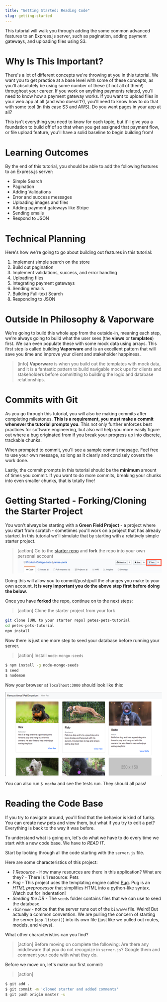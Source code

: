 ```yaml
---
title: "Getting Started: Reading Code"
slug: getting-started
---
```


This tutorial will walk you through adding the some common advanced features to an Express.js server, such as pagination, adding payment gateways, and uploading files using S3.

# Why Is This Important?

There's a lot of different concepts we're throwing at you in this tutorial. We want you to get practice at a base level with some of these concepts, as you'll absolutely be using some number of these (if not all of them!) throughout your career. If you work on anything payments related, you'll need to know how a payment gateway works. If you want to upload files in your web app at all (and who doesn't?), you'll need to know how to do that with some tool (in this case S3 and AWS). Do you want pages in your app at all?

This isn't everything you need to know for each topic, but it'll give you a foundation to build off of so that when you get assigned that payment flow, or file upload feature, you'll have a solid baseline to begin building from!

# Learning Outcomes

By the end of this tutorial, you should be able to add the following features to an Express.js server:

 * Simple Search
 * Pagination
 * Adding Validations
 * Error and success messages
 * Uploading images and files
 * Adding payment gateways like Stripe
 * Sending emails
 * Respond to JSON

# Technical Planning

Here's how we're going to go about building out features in this tutorial:

1. Implement simple search on the store
1. Build out pagination
1. Implement validations, success, and error handling
1. Uploading files
1. Integrating payment gateways
1. Sending emails
1. Building Full-text Search
1. Responding to JSON

# Outside In Philosophy & Vaporware

We're going to build this whole app from the outside-in, meaning each step, we're always going to build what the user sees (the **views** or **templates**) first. We can even populate these with some mock data using arrays. This first step is called building **Vaporware** and is an excellent pattern that will save you time and improve your client and stakeholder happiness.

> [info]
**Vaporware** is when you build out the templates with mock data, and it is a fantastic pattern to build navigable mock ups for clients and stakeholders before committing to building the logic and database relationships.

# Commits with Git

As you go through this tutorial, you will also be making commits after completing milestones. **This is a requirement, you must make a commit whenever the tutorial prompts you**. This not only further enforces best practices for software engineering, but also will help you more easily figure out where a bug originated from if you break your progress up into discrete, trackable chunks.

When prompted to commit, you'll see a sample commit message. Feel free to use your own message, so long as it clearly and concisely covers the work done.

Lastly, the commit prompts in this tutorial should be the **minimum** amount of times you commit. If you want to do more commits, breaking your chunks into even smaller chunks, that is totally fine!

# Getting Started - Forking/Cloning the Starter Project

You won't always be starting with a **Green Field Project** - a project where you start from scratch - sometimes you'll work on a project that has already started. In this tutorial we'll simulate that by starting with a relatively simple starter project.

>[action]
> Go to the [starter repo](https://github.com/Product-College-Labs/petes-pets) and **fork** the repo into your own personal account
> ![fork-github](assets/fork-github.png)

Doing this will allow you to commit/push/pull the changes you make to your own account. **It is very important you do the above step first before doing the below**.

Once you have **forked** the repo, continue on to the next steps:

> [action]
> Clone the starter project from your fork
>
```bash
git clone [URL to your starter repo] petes-pets-tutorial
cd petes-pets-tutorial
npm install
```

Now there is just one more step to seed your database before running your server.

> [action]
> Install `node-mongo-seeds`
>
```bash
$ npm install -g node-mongo-seeds
$ seed
$ nodemon
```

Now your browser at `localhost:3000` should look like this:

![petes-pets](assets/petes-pets.png)

You can also run `$ mocha` and see the tests run. They should all pass!

# Reading the Code Base

If you try to navigate around, you'll find that the behavior is kind of funky. You can create new pets and view them, but what if you try to edit a pet? Everything is back to the way it was before.

To understand what is going on, let's do what we have to do every time we start with a new code base. We have to *READ IT*.

Start by looking through all the code starting with the `server.js` file.

Here are some characteristics of this project:

* *1 Resource* - How many resources are there in this application? What are they? - There is 1 resource: Pets
* *Pug* - This project uses the templating engine called [Pug](https://pugjs.org/api/getting-started.html). Pug is an *HTML preprocessor* that simplifies HTML into a python-like syntax. Watch out for indentation!
* *Seeding the DB* - The `seeds` folder contains files that we can use to seed the database.
* `/bin/www` - notice that the server runs out of the `bin/www` file. Weird! But actually a common convention. We are pulling the concern of starting the server (`app.listen()`) into its own file (just like we pulled out routes, models, and views).

What other characteristics can you find?

> [action]
> Before moving on complete the following:
> Are there any middleware that you do not recognize in `server.js`? Google them and comment your code with what they do.

Before we move on, let's make our first commit:

>[action]
>
```bash
$ git add .
$ git commit -m 'cloned starter and added comments'
$ git push origin master -u
```
